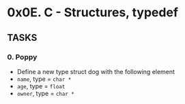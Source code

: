 # 0x0E. C - Structures, typedef

## TASKS

### 0. Poppy
* Define a new type struct dog with the following element
* `name`, type = `char *`
* `age`, type = `float`
* `owner`, type = `char *`

